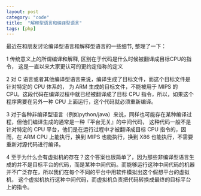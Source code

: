 ```yaml
---
layout: post
category: "code"
title:  "解释型语言和编译型语言"
tags: [php]
---
```


最近在和朋友讨论编译型语言和解释型语言的一些细节, 整理了一下：

1 传统意义上的所谓编译和解释, 区别在于代码是什么时候被翻译成目标CPU的指令， 这是一直以来大家更认可的更约定俗称的定义

2  对 C 语言或者其他编译型语言来说，编译生成了目标文件，而这个目标文件是针对特定的 CPU 体系的，
为 ARM 生成的目标文件，不能被用于 MIPS 的 CPU。这段代码在编译过程中就已经被翻译成了目标 CPU 指令，所以，如果这个程序需要在另外一种 CPU 上面运行，这个代码就必须重新编译。

3 对于各种非编译型语言（例如python/java）来说，同样也可能存在某种编译过程，但他们编译生成的通常是一种『平台无关』的中间代码，
这种代码一般不是针对特定的 CPU 平台，他们是在运行过程中才被翻译成目标 CPU 指令的，因而，在 ARM CPU 上能执行，换到 MIPS 也能执行，换到 X86 也能执行，不需要重新对源代码进行编译。

4 至于为什么会有虚拟机的存在？这个答案也很简单了，因为那些非编译型语言生成的并不是目标平台的代码，而是某种中间代码。而能够运行这种中间代码的机器并不广泛存在，所以我们在每个不同的平台中用软件模拟出这个假想平台的虚拟机，
这个虚拟机执行这种中间代码，而虚拟机负责把代码转换成最终的目标平台上的指令。


